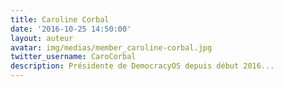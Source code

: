 ```yaml
---
title: Caroline Corbal
date: '2016-10-25 14:50:00'
layout: auteur
avatar: img/medias/member_caroline-corbal.jpg
twitter_username: CaroCorbal
description: Présidente de DemocracyOS depuis début 2016...
---
```


